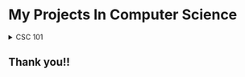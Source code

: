 # My Projects In Computer Science

<details>
  
<summary>CSC 101</summary>
<ul>
<li>File Restoration in Linux</li>
<li>Image Decoding</li>
<li>GIMP Software Manipulation</li>
  <li>Excel Formulas</li>
  <li>Git & GitHub</li>
  <li>Boolean SAT</li>
  <li>Linux Command Line</li>
  <li>L-Systems</li>
  <li>Networking Basics</li>
  <li>Docker</li>
</ul>
</details>

## Thank you!!
